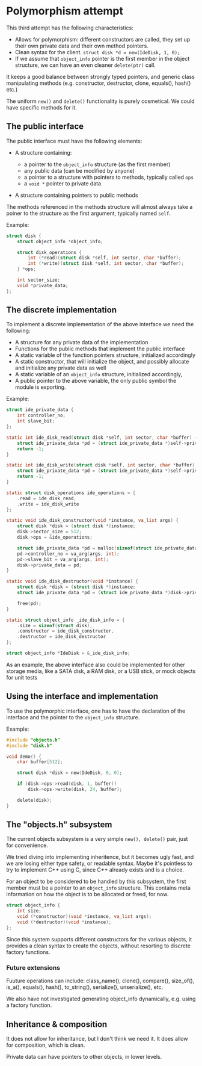 # Polymorphism attempt

This third attempt has the following characteristics:

* Allows for polymorphism: different constructors are called, 
they set up their own private data and their own method pointers.
* Clean syntax for the client. `struct disk *d = new(IdeDisk, 1, 0);`
* If we assume that `object_info` pointer is the first member in the 
object structure, we can have an even cleaner `delete(ptr)` call.

It keeps a good balance between strongly typed pointers, 
and generic class manipulating methods (e.g. constructor, destructor, clone, equals(), hash() etc.)

The uniform `new()` and `delete()` functionality is purely cosmetical.
We could have specific methods for it.

## The public interface

The public interface must have the following elements:

* A structure containing:
  * a pointer to the `object_info` structure (as the first member)
  * any public data (can be modified by anyone)
  * a pointer to a structure with pointers to methods, typically called `ops`
  * a `void *` pointer to private data

* A structure containing pointers to public methods

The methods referenced in the methods structure will almost always
take a poiner to the structure as the first argument, typically named `self`.

Example:

```c
struct disk {
    struct object_info *object_info;

    struct disk_operations {
        int (*read)(struct disk *self, int sector, char *buffer);
        int (*write)(struct disk *self, int sector, char *buffer);
    } *ops;

    int sector_size;
    void *private_data;
};
```

## The discrete implementation

To implement a discrete implementation of the above interface we need the following:

* A structure for any private data of the implementation
* Functions for the public methods that implement the public interface
* A static variable of the function pointers structure, initialized accordingly
* A static constructor, that will initialize the object, 
and possibly allocate and initialize any private data as well
* A static variable of an `object_info` structure, initialized accordingly,
* A public pointer to the above variable, the only public symbol the module is exporting.

Example:

```c
struct ide_private_data {
    int controller_no;
    int slave_bit;
};

static int ide_disk_read(struct disk *self, int sector, char *buffer) {
    struct ide_private_data *pd = (struct ide_private_data *)self->private_data;
    return -1;
}

static int ide_disk_write(struct disk *self, int sector, char *buffer) {
    struct ide_private_data *pd = (struct ide_private_data *)self->private_data;
    return -1;
}

static struct disk_operations ide_operations = {
    .read = ide_disk_read,
    .write = ide_disk_write
};

static void ide_disk_constructor(void *instance, va_list args) {
    struct disk *disk = (struct disk *)instance;
    disk->sector_size = 512;
    disk->ops = &ide_operations;

    struct ide_private_data *pd = malloc(sizeof(struct ide_private_data));
    pd->controller_no = va_arg(args, int);
    pd->slave_bit = va_arg(args, int);
    disk->private_data = pd;
}

static void ide_disk_destructor(void *instance) {
    struct disk *disk = (struct disk *)instance;
    struct ide_private_data *pd = (struct ide_private_data *)disk->private_data;

    free(pd);
}

static struct object_info _ide_disk_info = {
    .size = sizeof(struct disk),
    .constructor = ide_disk_constructor,
    .destructor = ide_disk_destructor
};

struct object_info *IdeDisk = &_ide_disk_info;
```

As an example, the above interface also could be implemented for other storage media,
like a SATA disk, a RAM disk, or a USB stick, or mock objects for unit tests

## Using the interface and implementation

To use the polymorphic interface, one has to have the declaration
of the interface and the pointer to the `object_info` structure.

Example:

```c
#include "objects.h"
#include "disk.h"

void demo() {
    char buffer[512];

    struct disk *disk = new(IdeDisk, 0, 0);

    if (disk->ops->read(disk, 1, buffer))
        disk->ops->write(disk, 24, buffer);

    delete(disk);
}
```


## The "objects.h" subsystem

The current objects subsystem is a very simple `new(), delete()` pair, just for convenience.

We tried diving into implementing inheritence, but it becomes ugly fast, and we are losing
either type safety, or readable syntax. Maybe it's pointless to try to implement C++ using
C, since C++ already exists and is a choice.

For an object to be considered to be handled by this subsystem, the first member 
must be a pointer to an `object_info` structure. This contains meta information
on how the object is to be allocated or freed, for now.

```c
struct object_info {
    int size;
    void (*constructor)(void *instance, va_list args);
    void (*destructor)(void *instance);
};
```

Since this system supports different constructors for the various objects, it provides a clean 
syntax to create the objects, without resorting to discrete factory functions.


### Future extensions 

Fuuture operations can include: class_name(), clone(), compare(), size_of(), is_a(), equals(), hash(), 
to_string(), serialize(), unserialize(), etc.

We also have not investigated generating object_info dynamically, e.g. using a factory function.


## Inheritance & composition

It does not allow for inheritance, but I don't think we need it.
It does allow for composition, which is clean.

Private data can have pointers to other objects, in lower levels.

